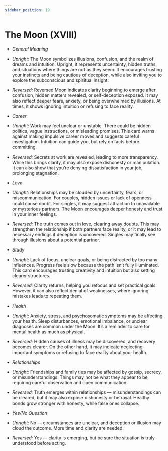 ```yaml
---
sidebar_position: 19
---
```


# The Moon (XVIII)

- *General Meaning*
- *Upright:* The Moon symbolizes illusions, confusion, and the realm of dreams and intuition. Upright, it represents uncertainty, hidden truths, and situations where things are not as they seem. It encourages trusting your instincts and being cautious of deception, while also inviting you to explore the subconscious and spiritual insight.
- *Reversed:* Reversed Moon indicates clarity beginning to emerge after confusion, hidden matters revealed, or self-deception exposed. It may also reflect deeper fears, anxiety, or being overwhelmed by illusions. At times, it shows ignoring intuition or refusing to face reality.
- *Career*
- *Upright:* Work may feel unclear or unstable. There could be hidden politics, vague instructions, or misleading promises. This card warns against making impulsive career moves and suggests careful investigation. Intuition can guide you, but rely on facts before committing.
- *Reversed:* Secrets at work are revealed, leading to more transparency. While this brings clarity, it may also expose dishonesty or manipulation. It can also show that you’re denying dissatisfaction in your job, prolonging stagnation.
- *Love*
- *Upright:* Relationships may be clouded by uncertainty, fears, or miscommunication. For couples, hidden issues or lack of openness could cause doubt. For singles, it may suggest attraction to unavailable or mysterious partners. The Moon encourages deeper honesty and trust in your inner feelings.
- *Reversed:* The truth comes out in love, clearing away doubts. This may strengthen the relationship if both partners face reality, or it may lead to necessary endings if deception is uncovered. Singles may finally see through illusions about a potential partner.
- *Study*
- *Upright:* Lack of focus, unclear goals, or being distracted by too many influences. Progress feels slow because the path isn’t fully illuminated. This card encourages trusting creativity and intuition but also setting clearer structures.
- *Reversed:* Clarity returns, helping you refocus and set practical goals. However, it can also reflect denial of weaknesses, where ignoring mistakes leads to repeating them.
- *Health*
- *Upright:* Anxiety, stress, and psychosomatic symptoms may be affecting your health. Sleep disturbances, emotional imbalance, or unclear diagnoses are common under the Moon. It’s a reminder to care for mental health as much as physical.
- *Reversed:* Hidden causes of illness may be discovered, and recovery becomes clearer. On the other hand, it may indicate neglecting important symptoms or refusing to face reality about your health.
- *Relationships*
- *Upright:* Friendships and family ties may be affected by gossip, secrecy, or misunderstandings. Things may not be what they appear to be, requiring careful observation and open communication.
- *Reversed:* Truth emerges within relationships — misunderstandings can be cleared, but it may also expose dishonesty or betrayal. Healthy bonds grow stronger with honesty, while false ones collapse.

- *Yes/No Question*
- *Upright:* No — circumstances are unclear, and deception or illusion may cloud the outcome. More time and clarity are needed.
- *Reversed:* Yes — clarity is emerging, but be sure the situation is truly understood before acting.

